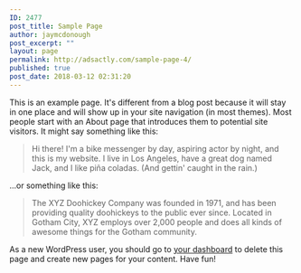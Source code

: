```yaml
---
ID: 2477
post_title: Sample Page
author: jaymcdonough
post_excerpt: ""
layout: page
permalink: http://adsactly.com/sample-page-4/
published: true
post_date: 2018-03-12 02:31:20
---
```

This is an example page. It's different from a blog post because it will stay in one place and will show up in your site navigation (in most themes). Most people start with an About page that introduces them to potential site visitors. It might say something like this:

<blockquote>Hi there! I'm a bike messenger by day, aspiring actor by night, and this is my website. I live in Los Angeles, have a great dog named Jack, and I like pi&#241;a coladas. (And gettin' caught in the rain.)</blockquote>

...or something like this:

<blockquote>The XYZ Doohickey Company was founded in 1971, and has been providing quality doohickeys to the public ever since. Located in Gotham City, XYZ employs over 2,000 people and does all kinds of awesome things for the Gotham community.</blockquote>

As a new WordPress user, you should go to <a href="http://dev-adsactly.pantheonsite.io/wp-admin/">your dashboard</a> to delete this page and create new pages for your content. Have fun!